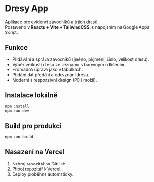 # Dresy App

Aplikace pro evidenci závodníků a jejich dresů.  
Postaveno v **Reactu + Vite + TailwindCSS**, s napojením na Google Apps Script.

## Funkce
- Přidávání a správa závodníků (jméno, příjmení, číslo, velikost dresu).
- Výběr velikosti dresu ze seznamu s barevným odlišením.
- Hromadná úprava jako v tabulkách.
- Přidání dat předání a odevzdání dresu.
- Moderní a responzivní design (PC i mobil).

## Instalace lokálně
```bash
npm install
npm run dev
```

## Build pro produkci
```bash
npm run build
```

## Nasazení na Vercel
1. Nahraj repozitář na GitHub.
2. Připoj repozitář k [Vercel](https://vercel.com/).
3. Deploy proběhne automaticky.
